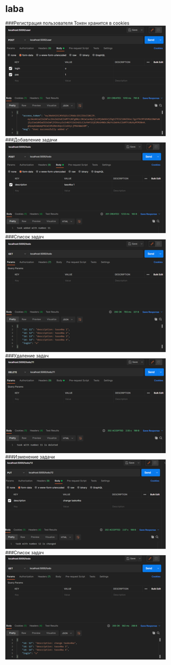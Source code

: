 laba
==
###Регистрация пользователя 
Токен хранится в cookies 
![](/img/1.PNG)
###Добавление задачи
![](/img/2.PNG)
###Список задач
![](/img/3.PNG)
###Удаление задач
![](/img/4.PNG)
###Изменение задачи
![](/img/5.PNG)
###Список задач
![](/img/6.PNG)

